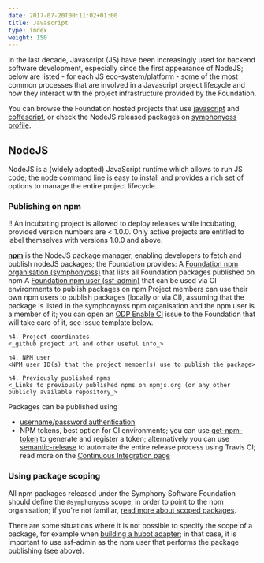 ```yaml
---
date: 2017-07-20T00:11:02+01:00
title: Javascript
type: index
weight: 150
---
```


In the last decade, Javascript (JS) have been increasingly used for backend software development, especially since the first appearance of NodeJS; below are listed - for each JS eco-system/platform - some of the most common processes that are involved in a Javascript project lifecycle and how they interact with the project infrastructure provided by the Foundation.

You can browse the Foundation hosted projects that use [javascript](https://github.com/symphonyoss?language=javascript) and [coffescript](https://github.com/symphonyoss?language=coffeescript), or check the NodeJS released packages on [symphonyoss profile](https://www.npmjs.com/~symphonyoss).

## NodeJS

NodeJS is a (widely adopted) JavaScript runtime which allows to run JS code; the node command line is easy to install and provides a rich set of options to manage the entire project lifecycle.

### Publishing on npm

!! An incubating project is allowed to deploy releases while incubating, provided version numbers are < 1.0.0.  Only active projects are entitled to label themselves with versions 1.0.0 and above.

**[npm](https://docs.npmjs.com/)** is the NodeJS package manager, enabling developers to fetch and publish nodeJS packages; the Foundation provides:
A [Foundation npm organisation (symphonyoss)](https://www.npmjs.com/org/symphonyoss) that lists all Foundation packages published on npm
A [Foundation npm user (ssf-admin)](https://www.npmjs.com/~ssf-admin) that can be used via CI environments to publish packages on npm
Project members can use their own npm users to publish packages (locally or via CI), assuming that the package is listed in the symphonyoss npm organisation and the npm user is a member of it; you can open an [ODP Enable CI](https://symphonyoss.atlassian.net/secure/CreateIssue.jspa?pid=10400&issuetype=10500) issue to the Foundation that will take care of it, see issue template below.
```
h4. Project coordinates
<_github project url and other useful info_>
 
h4. NPM user
<NPM user ID(s) that the project member(s) use to publish the package>
  
h4. Previously published npms
<_Links to previously published npms on npmjs.org (or any other publicly available repository_>
```

Packages can be published using
- [username/password authentication](https://docs.npmjs.com/getting-started/publishing-npm-packages)
- NPM tokens, best option for CI environments; you can use [get-npm-token](https://www.npmjs.com/package/get-npm-token) to generate and register a token; alternatively you can use [semantic-release](https://github.com/semantic-release/semantic-release) to automate the entire release process using Travis CI; read more on the [Continuous Integration page](/continuous-integration)

### Using package scoping
All npm packages released under the Symphony Software Foundation should define the `@symphonyoss` scope, in order to point to the npm organisation; if you're not familiar, [read more about scoped packages](https://docs.npmjs.com/misc/scope).

There are some situations where it is not possible to specify the scope of a package, for example when [building a hubot adapter](https://github.com/symphonyoss/hubot-symphony/issues/53); in that case, it is important to use ssf-admin as the npm user that performs the package publishing (see above).